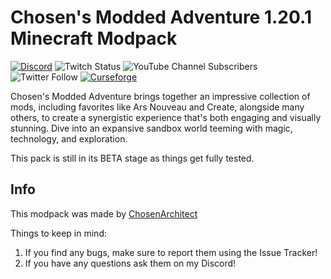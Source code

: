 # Chosen's Modded Adventure 1.20.1 Minecraft Modpack
[![Discord](https://img.shields.io/discord/262030232683413504?color=5865F2&label=Discord&logo=Discord&logoColor=5865F2&style=for-the-badge)](https://discord.gg/ChosenArchitect)     ![Twitch Status](https://img.shields.io/twitch/status/ChosenArchitect?color=A970FF&logo=Twitch&style=for-the-badge)     ![YouTube Channel Subscribers](https://img.shields.io/youtube/channel/subscribers/UClmdJ2bwqHjZONP9rIK7geA?color=FF0000&logo=Youtube&logoColor=FF0000&style=for-the-badge)     ![Twitter Follow](https://img.shields.io/twitter/follow/ChosenArchitect?color=1DA1F2&label=Twitter&logo=Twitter&style=for-the-badge)    [![Curseforge][curseImg]][curseLink]

 
Chosen's Modded Adventure brings together an impressive collection of mods, including favorites like Ars Nouveau and Create, alongside many others, to create a synergistic experience that's both engaging and visually stunning. Dive into an expansive sandbox world teeming with magic, technology, and exploration.

This pack is still in its BETA stage as things get fully tested.

## Info
This modpack was made by [ChosenArchitect](https://www.youtube.com/ChosenArchitect)  

Things to keep in mind:

1. If you find any bugs, make sure to report them using the Issue Tracker!
2. If you have any questions ask them on my Discord!

[curseImg]: https://cf.way2muchnoise.eu/project-architect.svg?badge_style=for_the_badge
[curseLink]: https://legacy.curseforge.com/minecraft/modpacks/chosens-modded-adventure
